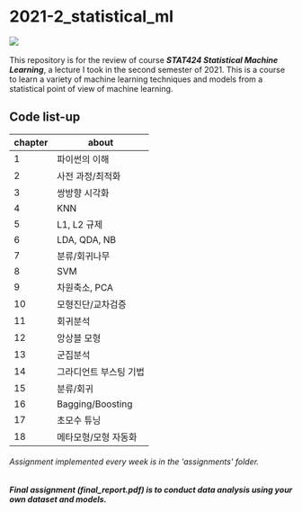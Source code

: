 # 2021-2_statistical_ml
<p align="left">
  <img src="https://img.shields.io/badge/Python-3776AB?style=flat-square&logo=Python&logoColor=white"/></a>&nbsp
</p>

This repository is for the review of course **_STAT424 Statistical Machine Learning_**, a lecture I took in the second semester of 2021. 
This is a course to learn a variety of machine learning techniques and models from a statistical point of view of machine learning.

<h2> Code list-up </h2>

chapter | about 
---- | ---- 
1 | 파이썬의 이해
2 | 사전 과정/최적화
3 | 쌍방향 시각화
4 | KNN
5 | L1, L2 규제
6 | LDA, QDA, NB
7 | 분류/회귀나무
8 | SVM
9 | 차원축소, PCA
10 | 모형진단/교차검증
11 | 회귀분석
12 | 앙상블 모형
13 | 군집분석
14 | 그라디언트 부스팅 기법
15 | 분류/회귀
16 | Bagging/Boosting
17 | 초모수 튜닝
18 | 메타모형/모형 자동화

###### <i>Assignment implemented every week is in the 'assignments' folder.</i>
##### <i>Final assignment (final_report.pdf) is to conduct data analysis using your own dataset and models.</i>
